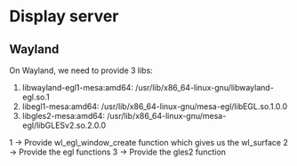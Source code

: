 # Display server

## Wayland

On Wayland, we need to provide 3 libs:

1. libwayland-egl1-mesa:amd64: /usr/lib/x86_64-linux-gnu/libwayland-egl.so.1
2. libegl1-mesa:amd64: /usr/lib/x86_64-linux-gnu/mesa-egl/libEGL.so.1.0.0
3. libgles2-mesa:amd64: /usr/lib/x86_64-linux-gnu/mesa-egl/libGLESv2.so.2.0.0

1 -> Provide wl_egl_window_create function which gives us the wl_surface
2 -> Provide the egl functions
3 -> Provide the gles2 function


